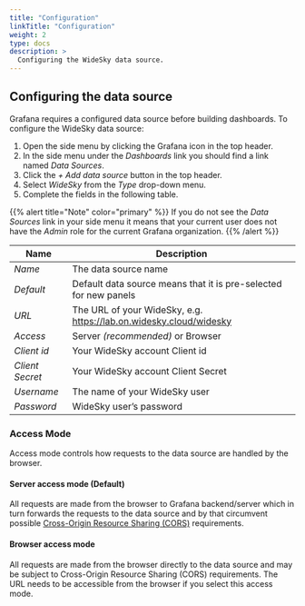 ```yaml
---
title: "Configuration"
linkTitle: "Configuration"
weight: 2
type: docs
description: >
  Configuring the WideSky data source.
---
```

## Configuring the data source
Grafana requires a configured data source before building dashboards. To configure the WideSky data source:
1. Open the side menu by clicking the Grafana icon in the top header.
2. In the side menu under the _Dashboards_ link you should find a link named _Data Sources_.
3. Click the _+ Add data source_ button in the top header.
4. Select _WideSky_ from the _Type_ drop-down menu.
5. Complete the fields in the following table.

{{% alert title="Note"  color="primary" %}} If you do not see the _Data Sources_ link in your side menu it means that your current user does not have the _Admin_ role for the current Grafana organization.
{{% /alert %}}

|Name|Description|
|------|-----------|
|*Name*|The data source name|
|*Default*|Default data source means that it is pre-selected for new panels|
|*URL*|The URL of your WideSky, e.g. https://lab.on.widesky.cloud/widesky |
|*Access*|Server *(recommended)* or Browser|
|*Client id*|Your WideSky account Client id|
|*Client Secret*|Your WideSky account Client Secret|
|*Username*|The name of your WideSky user|
|*Password*|WideSky user’s password|


### Access Mode

Access mode controls how requests to the data source are handled by the browser.

#### Server access mode (Default)

All requests are made from the browser to Grafana backend/server which in turn forwards the requests to the data source and by that circumvent possible [Cross-Origin Resource Sharing (CORS)](https://en.wikipedia.org/wiki/Cross-origin_resource_sharing) requirements.

#### Browser access mode
All requests are made from the browser directly to the data source and may be subject to Cross-Origin Resource Sharing (CORS) requirements. The URL needs to be accessible from the browser if you select this access mode.
